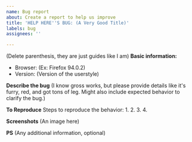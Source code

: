 ```yaml
---
name: Bug report
about: Create a report to help us improve
title: 'HELP HERE''S BUG: (A Very Good Title)'
labels: bug
assignees: ''

---
```


(Delete parenthesis, they are just guides like I am)
**Basic information:**
 - Browser: (Ex: Firefox 94.0.2)
 - Version: (Version of the userstyle)

**Describe the bug**
(I know gross works, but please provide details like it's furry, red, and got tons of leg. Might also include expected behavior to clarify the bug.)

**To Reproduce**
Steps to reproduce the behavior:
1. 
2. 
3. 
4. 

**Screenshots**
(An image here)

**PS**
(Any additional information, optional)
